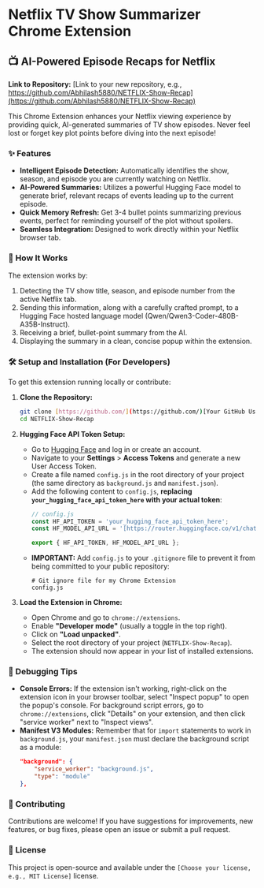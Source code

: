 # Netflix TV Show Summarizer Chrome Extension

## 📺 AI-Powered Episode Recaps for Netflix

**Link to Repository:** [Link to your new repository, e.g., https://github.com/Abhilash5880/NETFLIX-Show-Recap](https://github.com/Abhilash5880/NETFLIX-Show-Recap)

This Chrome Extension enhances your Netflix viewing experience by providing quick, AI-generated summaries of TV show episodes. Never feel lost or forget key plot points before diving into the next episode!

### ✨ Features

* **Intelligent Episode Detection:** Automatically identifies the show, season, and episode you are currently watching on Netflix.
* **AI-Powered Summaries:** Utilizes a powerful Hugging Face model to generate brief, relevant recaps of events leading up to the current episode.
* **Quick Memory Refresh:** Get 3-4 bullet points summarizing previous events, perfect for reminding yourself of the plot without spoilers.
* **Seamless Integration:** Designed to work directly within your Netflix browser tab.

### 🚀 How It Works

The extension works by:
1.  Detecting the TV show title, season, and episode number from the active Netflix tab.
2.  Sending this information, along with a carefully crafted prompt, to a Hugging Face hosted language model (Qwen/Qwen3-Coder-480B-A35B-Instruct).
3.  Receiving a brief, bullet-point summary from the AI.
4.  Displaying the summary in a clean, concise popup within the extension.

### 🛠️ Setup and Installation (For Developers)

To get this extension running locally or contribute:

1.  **Clone the Repository:**
    ```bash
    git clone [https://github.com/](https://github.com/)[Your GitHub Username]/NETFLIX-Show-Recap.git
    cd NETFLIX-Show-Recap
    ```

2.  **Hugging Face API Token Setup:**
    * Go to [Hugging Face](https://huggingface.co/) and log in or create an account.
    * Navigate to your **Settings** > **Access Tokens** and generate a new User Access Token.
    * Create a file named `config.js` in the root directory of your project (the same directory as `background.js` and `manifest.json`).
    * Add the following content to `config.js`, **replacing `your_hugging_face_api_token_here` with your actual token**:
        ```javascript
        // config.js
        const HF_API_TOKEN = 'your_hugging_face_api_token_here';
        const HF_MODEL_API_URL = '[https://router.huggingface.co/v1/chat/completions](https://router.huggingface.co/v1/chat/completions)';

        export { HF_API_TOKEN, HF_MODEL_API_URL };
        ```
    * **IMPORTANT:** Add `config.js` to your `.gitignore` file to prevent it from being committed to your public repository:
        ```
        # Git ignore file for my Chrome Extension
        config.js
        ```

3.  **Load the Extension in Chrome:**
    * Open Chrome and go to `chrome://extensions`.
    * Enable **"Developer mode"** (usually a toggle in the top right).
    * Click on **"Load unpacked"**.
    * Select the root directory of your project (`NETFLIX-Show-Recap`).
    * The extension should now appear in your list of installed extensions.

### 🐛 Debugging Tips

* **Console Errors:** If the extension isn't working, right-click on the extension icon in your browser toolbar, select "Inspect popup" to open the popup's console. For background script errors, go to `chrome://extensions`, click "Details" on your extension, and then click "service worker" next to "Inspect views".
* **Manifest V3 Modules:** Remember that for `import` statements to work in `background.js`, your `manifest.json` must declare the background script as a module:
    ```json
    "background": {
        "service_worker": "background.js",
        "type": "module"
    },
    ```

### 🤝 Contributing

Contributions are welcome! If you have suggestions for improvements, new features, or bug fixes, please open an issue or submit a pull request.

### 📝 License

This project is open-source and available under the `[Choose your license, e.g., MIT License]` license.
